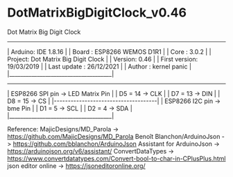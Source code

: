 # DotMatrixBigDigitClock_v0.46
Dot Matrix Big Digit Clock
   _____________________________________
  | Arduino: IDE 1.8.16                 |
  | Board  : ESP8266 WEMOS D1R1         |
  | Core   : 3.0.2                      |
  | Project: Dot Matrix Big Digit Clock |
  | Version: 0.46                       |
  | First version: 19/03/2019 		    |
  | Last update  : 26/12/2021           |
  | Author       : kernel panic		    |
  |_____________________________________|
   _____________________________________
  | ESP8266 SPI pin ->  LED Matrix Pin  |
  |       D5  = 14  ->  CLK             |
  |       D7  = 13  ->  DIN             |
  |       D8  = 15  ->  CS              |
  |-------------------------------------|
  | ESP8266 I2C pin ->  bme Pin         |
  |       D1  =  5  ->  SCL             |
  |       D2  =  4  ->  SDA             |
  |_____________________________________|

  Reference:
  MajicDesigns/MD_Parola        -> https://github.com/MajicDesigns/MD_Parola
  Benoît Blanchon/ArduinoJson   -> https://github.com/bblanchon/ArduinoJson
  Assistant for ArduinoJson     -> https://arduinojson.org/v6/assistant/
  ConvertDataTypes              -> https://www.convertdatatypes.com/Convert-bool-to-char-in-CPlusPlus.html
  json editor online            -> https://jsoneditoronline.org/
